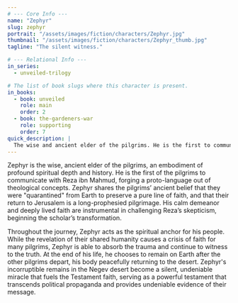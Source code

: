 ```yaml
---
# --- Core Info ---
name: "Zephyr"
slug: zephyr
portrait: "/assets/images/fiction/characters/Zephyr.jpg"
thumbnail: "/assets/images/fiction/characters/Zephyr_thumb.jpg"
tagline: "The silent witness."

# --- Relational Info ---
in_series:
  - unveiled-trilogy

# The list of book slugs where this character is present.
in_books:
  - book: unveiled
    role: main
    order: 2
  - book: the-gardeners-war
    role: supporting
    order: 7
quick_description: |
  The wise and ancient elder of the pilgrims. He is the first to communicate with Reza, sharing their ancient theology and purpose. His body's transformation after death into an incorruptible miracle becomes a silent, powerful testament that fuels the faith.
---
```

Zephyr is the wise, ancient elder of the pilgrims, an embodiment of profound spiritual depth and history. He is the first of the pilgrims to communicate with Reza ibn Mahmud, forging a proto-language out of theological concepts. Zephyr shares the pilgrims’ ancient belief that they were "quarantined" from Earth to preserve a pure line of faith, and that their return to Jerusalem is a long-prophesied pilgrimage. His calm demeanor and deeply lived faith are instrumental in challenging Reza’s skepticism, beginning the scholar’s transformation.

Throughout the journey, Zephyr acts as the spiritual anchor for his people. While the revelation of their shared humanity causes a crisis of faith for many pilgrims, Zephyr is able to absorb the trauma and continue to witness to the truth. At the end of his life, he chooses to remain on Earth after the other pilgrims depart, his body peacefully returning to the desert. Zephyr's incorruptible remains in the Negev desert become a silent, undeniable miracle that fuels the Testament faith, serving as a powerful testament that transcends political propaganda and provides undeniable evidence of their message.
